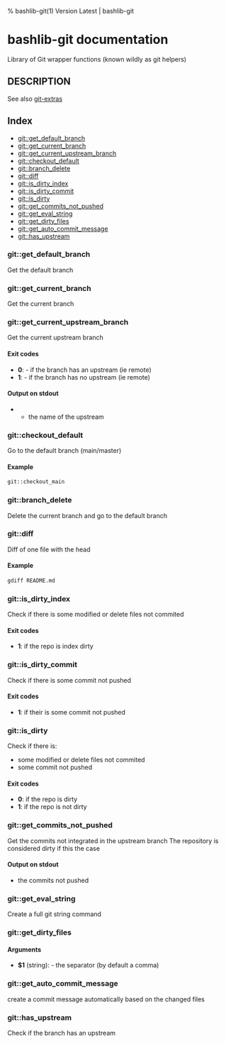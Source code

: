 % bashlib-git(1) Version Latest | bashlib-git
# bashlib-git documentation

Library of Git wrapper functions (known wildly as git helpers)

## DESCRIPTION

See also [git-extras](https://github.com/tj/git-extras/blob/main/Commands.md)

## Index

* [git::get_default_branch](#gitget_default_branch)
* [git::get_current_branch](#gitget_current_branch)
* [git::get_current_upstream_branch](#gitget_current_upstream_branch)
* [git::checkout_default](#gitcheckout_default)
* [git::branch_delete](#gitbranch_delete)
* [git::diff](#gitdiff)
* [git::is_dirty_index](#gitis_dirty_index)
* [git::is_dirty_commit](#gitis_dirty_commit)
* [git::is_dirty](#gitis_dirty)
* [git::get_commits_not_pushed](#gitget_commits_not_pushed)
* [git::get_eval_string](#gitget_eval_string)
* [git::get_dirty_files](#gitget_dirty_files)
* [git::get_auto_commit_message](#gitget_auto_commit_message)
* [git::has_upstream](#githas_upstream)

### git::get_default_branch

Get the default branch

### git::get_current_branch

Get the current branch

### git::get_current_upstream_branch

Get the current upstream branch

#### Exit codes

* **0**: - if the branch has an upstream (ie remote)
* **1**: - if the branch has no upstream (ie remote)

#### Output on stdout

* - the name of the upstream

### git::checkout_default

Go to the default branch (main/master)

#### Example

```bash
git::checkout_main
```

### git::branch_delete

Delete the current branch and go to the default branch

### git::diff

Diff of one file with the head

#### Example

```bash
gdiff README.md
```

### git::is_dirty_index

Check if there is some modified or delete files not commited

#### Exit codes

* **1**: if the repo is index dirty

### git::is_dirty_commit

Check if there is some commit not pushed

#### Exit codes

* **1**: if their is some commit not pushed

### git::is_dirty

Check if there is:
* some modified or delete files not commited
* some commit not pushed

#### Exit codes

* **0**: if the repo is dirty
* **1**: if the repo is not dirty

### git::get_commits_not_pushed

Get the commits not integrated in the upstream branch
The repository is considered dirty if this the case

#### Output on stdout

* the commits not pushed

### git::get_eval_string

Create a full git string command

### git::get_dirty_files

#### Arguments

* **$1** (string): - the separator (by default a comma)

### git::get_auto_commit_message

create a commit message automatically based on the changed files

### git::has_upstream

Check if the branch has an upstream

